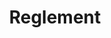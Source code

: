---
layout: guidelines
title: Reglement
permalink: "/fr/guidelines"
parallax_image: "/uploads/africa_5.jpg"
description: "Modalités d'inscription au concours"
lang: fr
ref: guidelines

---